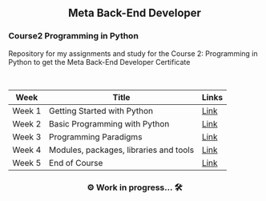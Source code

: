 ## <div align="center"> Meta Back-End Developer </div>
### Course2 Programming in Python

Repository for my assignments and study for the Course 2: Programming in Python to get the Meta Back-End Developer Certificate


<br>

| Week | Title | Links |
| :----:|---------|------|
|Week 1| Getting Started with Python|[Link]()|
|Week 2 |Basic Programming with Python|[Link](https://github.com/aliaformo/meta-BE-dev-course2-programminginpython/tree/Week2)|
|Week 3|Programming Paradigms|[Link]()|
|Week 4| Modules, packages, libraries and tools|[Link]()|
|Week 5| End of Course|[Link]()|

### <div align="center"> ⚙️ Work in progress... 🛠️ </div>
